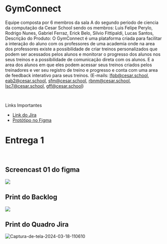 # GymConnect
Equipe composta por 6 membros da sala A do segundo periodo de ciencia da computação da Cesar School sendo os membros:
Luis Felipe Perylo,
Rodrigo Nunes,
Gabriel Ferraz,
Erick Belo,
Silvio Fittipaldi,
Lucas Santos,
Descrição do Produto:  O GymConnect é uma plataforma criada para facilitar a interação do aluno com os professores de uma academia onde na area dos professores existe a possibilidade de criar treinos personalizados que podem ser acessados pelos alunos e monitorar o progresso dos alunos nos seus treinos e a possibilidade de comunicação direta com os alunos. E a area dos alunos em que eles podem acessar seus treinos criados pelos treinadores e ver seu registro de treino e progresso e conta com uma area de feedback interativo para seus treinos. (E-mails: lfpb@cesar.school, eab2@cesar.school, sfm@cesar.school, rbnm@cesar.school, lsc7@cesar.school, gff@cesar.school) 


<br>
<p>Links Importantes</p>
<ul>  
  </li>
    <li>
    <a  href="https://projetofds.atlassian.net/jira/software/projects/PF/boards/2/backlog?selectedIssue=PF-4"
      >Link do Jira</a
    >
  </li>
  <li>
    <a  href="https://www.figma.com/file/9Ge24LiUdsgQLD4Q5dIkW8/Untitled?type=design&mode=design&t=bEwwO6fFsok5L5SU-0"
      >Protótipo no Figma</a
  </li>

  </li>
</ul> 
<h1> Entrega 1 </h1> <br>
<h2> Screencast 01 do figma</h2> 
<a href="https://youtu.be/qlVSrfyOJuQ">
  <img src="https://i.ibb.co/ZJ0qns9/BEEMO.png" />
</a>
<br> 
<h2> Print do Backlog </h2> 
 <img src="https://i.ibb.co/1z7T79s/Backlog-1.png" />
 <h2> Print do Quadro Jira </h2> 
  <img src="https://i.ibb.co/3FnPt2W/Captura-de-tela-2024-03-18-110610.png" alt="Captura-de-tela-2024-03-18-110610" border="0"></a>
 
 
